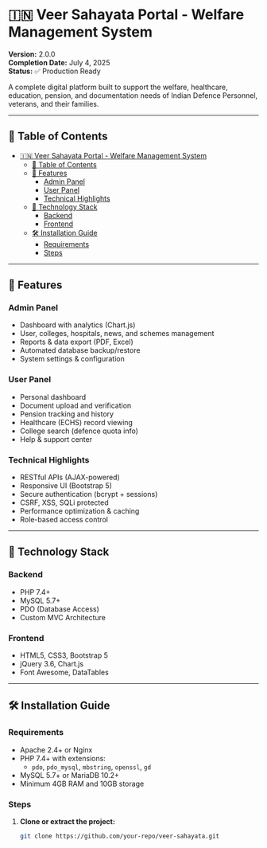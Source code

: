 # 🇮🇳 Veer Sahayata Portal - Welfare Management System

**Version:** 2.0.0  
**Completion Date:** July 4, 2025  
**Status:** ✅ Production Ready

A complete digital platform built to support the welfare, healthcare, education, pension, and documentation needs of Indian Defence Personnel, veterans, and their families.

---

## 📌 Table of Contents

- [🇮🇳 Veer Sahayata Portal - Welfare Management System](#-veer-sahayata-portal---welfare-management-system)
  - [📌 Table of Contents](#-table-of-contents)
  - [🚀 Features](#-features)
    - [Admin Panel](#admin-panel)
    - [User Panel](#user-panel)
    - [Technical Highlights](#technical-highlights)
  - [🧰 Technology Stack](#-technology-stack)
    - [Backend](#backend)
    - [Frontend](#frontend)
  - [🛠️ Installation Guide](#️-installation-guide)
    - [Requirements](#requirements)
    - [Steps](#steps)

---

## 🚀 Features

### Admin Panel
- Dashboard with analytics (Chart.js)
- User, colleges, hospitals, news, and schemes management
- Reports & data export (PDF, Excel)
- Automated database backup/restore
- System settings & configuration

### User Panel
- Personal dashboard
- Document upload and verification
- Pension tracking and history
- Healthcare (ECHS) record viewing
- College search (defence quota info)
- Help & support center

### Technical Highlights
- RESTful APIs (AJAX-powered)
- Responsive UI (Bootstrap 5)
- Secure authentication (bcrypt + sessions)
- CSRF, XSS, SQLi protected
- Performance optimization & caching
- Role-based access control

---

## 🧰 Technology Stack

### Backend
- PHP 7.4+
- MySQL 5.7+
- PDO (Database Access)
- Custom MVC Architecture

### Frontend
- HTML5, CSS3, Bootstrap 5
- jQuery 3.6, Chart.js
- Font Awesome, DataTables

---

## 🛠️ Installation Guide

### Requirements
- Apache 2.4+ or Nginx
- PHP 7.4+ with extensions:
  - `pdo`, `pdo_mysql`, `mbstring`, `openssl`, `gd`
- MySQL 5.7+ or MariaDB 10.2+
- Minimum 4GB RAM and 10GB storage

### Steps

1. **Clone or extract the project:**
   ```bash
   git clone https://github.com/your-repo/veer-sahayata.git
